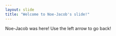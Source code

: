 ```yaml
---
layout: slide
title: "Welcome to Noe-Jacob's slide!"
---
```

Noe-Jacob was here!
Use the left arrow to go back!